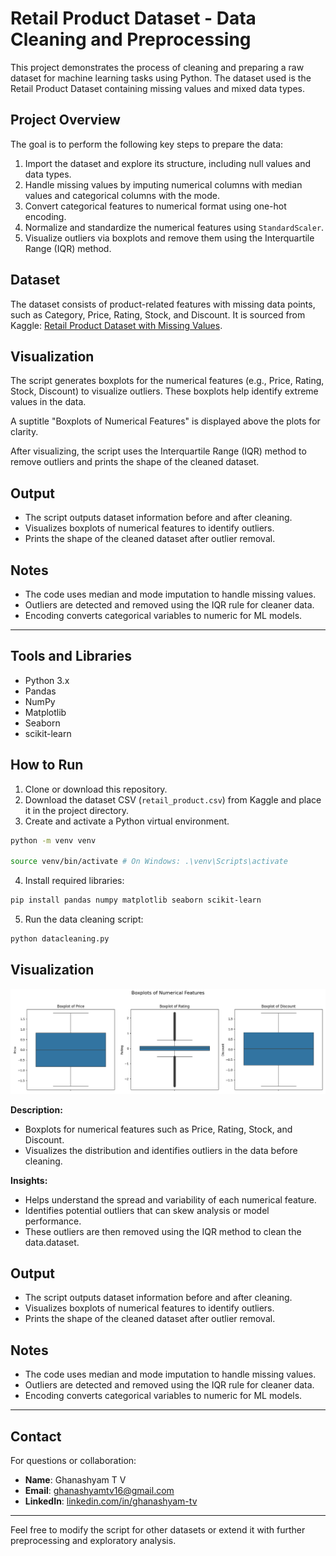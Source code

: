 # Retail Product Dataset - Data Cleaning and Preprocessing

This project demonstrates the process of cleaning and preparing a raw dataset for machine learning tasks using Python. The dataset used is the Retail Product Dataset containing missing values and mixed data types.

## Project Overview

The goal is to perform the following key steps to prepare the data:

1. Import the dataset and explore its structure, including null values and data types.
2. Handle missing values by imputing numerical columns with median values and categorical columns with the mode.
3. Convert categorical features to numerical format using one-hot encoding.
4. Normalize and standardize the numerical features using `StandardScaler`.
5. Visualize outliers via boxplots and remove them using the Interquartile Range (IQR) method.

## Dataset

The dataset consists of product-related features with missing data points, such as Category, Price, Rating, Stock, and Discount. It is sourced from Kaggle: [Retail Product Dataset with Missing Values](https://www.kaggle.com/datasets/himelsarder/retail-product-dataset-with-missing-values).

## Visualization

The script generates boxplots for the numerical features (e.g., Price, Rating, Stock, Discount) to visualize outliers. These boxplots help identify extreme values in the data.

A suptitle "Boxplots of Numerical Features" is displayed above the plots for clarity.

After visualizing, the script uses the Interquartile Range (IQR) method to remove outliers and prints the shape of the cleaned dataset.

## Output

- The script outputs dataset information before and after cleaning.
- Visualizes boxplots of numerical features to identify outliers.
- Prints the shape of the cleaned dataset after outlier removal.

## Notes

- The code uses median and mode imputation to handle missing values.
- Outliers are detected and removed using the IQR rule for cleaner data.
- Encoding converts categorical variables to numeric for ML models.

---

## Tools and Libraries

- Python 3.x
- Pandas
- NumPy
- Matplotlib
- Seaborn
- scikit-learn

## How to Run

1. Clone or download this repository.
2. Download the dataset CSV (`retail_product.csv`) from Kaggle and place it in the project directory.
3. Create and activate a Python virtual environment.

```bash
python -m venv venv

source venv/bin/activate # On Windows: .\venv\Scripts\activate
```

4. Install required libraries:

```bash
pip install pandas numpy matplotlib seaborn scikit-learn
```

5. Run the data cleaning script:

```bash
python datacleaning.py
```

## Visualization

![Boxplots](Figure_1.png)

**Description:**  
- Boxplots for numerical features such as Price, Rating, Stock, and Discount.  
- Visualizes the distribution and identifies outliers in the data before cleaning.

**Insights:**  
- Helps understand the spread and variability of each numerical feature.  
- Identifies potential outliers that can skew analysis or model performance.  
- These outliers are then removed using the IQR method to clean the data.dataset.

## Output

- The script outputs dataset information before and after cleaning.
- Visualizes boxplots of numerical features to identify outliers.
- Prints the shape of the cleaned dataset after outlier removal.

## Notes

- The code uses median and mode imputation to handle missing values.
- Outliers are detected and removed using the IQR rule for cleaner data.
- Encoding converts categorical variables to numeric for ML models.

---

## Contact

For questions or collaboration:

- **Name**: Ghanashyam T V
- **Email**: [ghanashyamtv16@gmail.com](mailto:ghanashyamtv16@gmail.com)
- **LinkedIn**: [linkedin.com/in/ghanashyam-tv](https://www.linkedin.com/in/ghanashyam-tv)

---

Feel free to modify the script for other datasets or extend it with further preprocessing and exploratory analysis.

